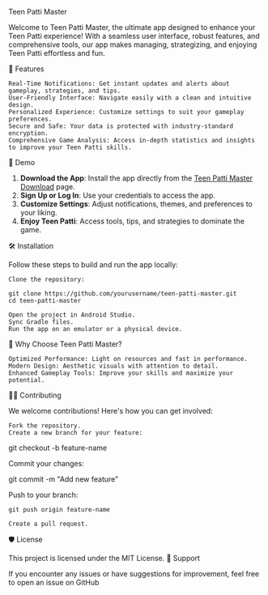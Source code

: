 Teen Patti Master

Welcome to Teen Patti Master, the ultimate app designed to enhance your Teen Patti experience! With a seamless user interface, robust features, and comprehensive tools, our app makes managing, strategizing, and enjoying Teen Patti effortless and fun.

📱 Features

    Real-Time Notifications: Get instant updates and alerts about gameplay, strategies, and tips.
    User-Friendly Interface: Navigate easily with a clean and intuitive design.
    Personalized Experience: Customize settings to suit your gameplay preferences.
    Secure and Safe: Your data is protected with industry-standard encryption.
    Comprehensive Game Analysis: Access in-depth statistics and insights to improve your Teen Patti skills.

🚀 Demo


1. **Download the App**: Install the app directly from the [Teen Patti Master Download](https://paisabhai.in/teen-patti-master-download/) page.
2. **Sign Up or Log In**: Use your credentials to access the app.
3. **Customize Settings**: Adjust notifications, themes, and preferences to your liking.
4. **Enjoy Teen Patti**: Access tools, tips, and strategies to dominate the game.

🛠️ Installation

Follow these steps to build and run the app locally:

    Clone the repository:

    git clone https://github.com/yourusername/teen-patti-master.git
    cd teen-patti-master

    Open the project in Android Studio.
    Sync Gradle files.
    Run the app on an emulator or a physical device.

🌟 Why Choose Teen Patti Master?

    Optimized Performance: Light on resources and fast in performance.
    Modern Design: Aesthetic visuals with attention to detail.
    Enhanced Gameplay Tools: Improve your skills and maximize your potential.

🧑‍💻 Contributing

We welcome contributions! Here's how you can get involved:

    Fork the repository.
    Create a new branch for your feature:

git checkout -b feature-name

Commit your changes:

git commit -m "Add new feature"

Push to your branch:

    git push origin feature-name

    Create a pull request.

🛡️ License

This project is licensed under the MIT License.
💬 Support

If you encounter any issues or have suggestions for improvement, feel free to open an issue on GitHub
